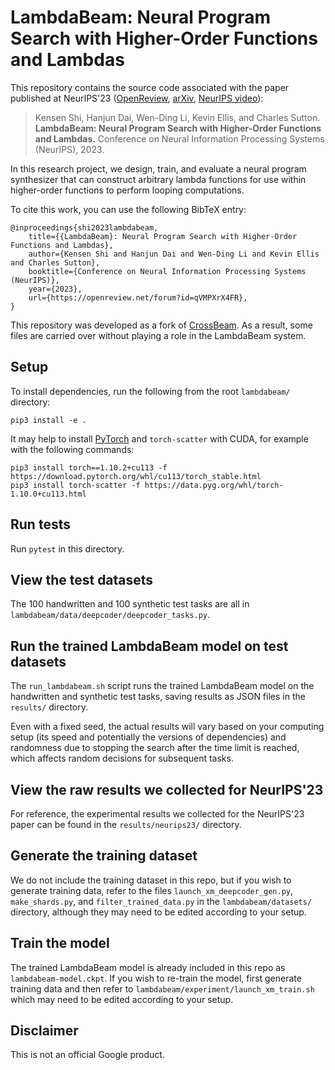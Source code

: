 # LambdaBeam: Neural Program Search with Higher-Order Functions and Lambdas

This repository contains the source code associated with the paper published at
NeurIPS'23 ([OpenReview](https://openreview.net/forum?id=qVMPXrX4FR),
[arXiv](https://arxiv.org/abs/2306.02049), [NeurIPS
video](https://neurips.cc/virtual/2023/poster/70355)):

> Kensen Shi, Hanjun Dai, Wen-Ding Li, Kevin Ellis, and Charles Sutton.
> **LambdaBeam: Neural Program Search with Higher-Order Functions and Lambdas.**
> Conference on Neural Information Processing Systems (NeurIPS), 2023.

In this research project, we design, train, and evaluate a neural program
synthesizer that can construct arbitrary lambda functions for use within
higher-order functions to perform looping computations.

To cite this work, you can use the following BibTeX entry:
```
@inproceedings{shi2023lambdabeam,
    title={{LambdaBeam}: Neural Program Search with Higher-Order Functions and Lambdas},
    author={Kensen Shi and Hanjun Dai and Wen-Ding Li and Kevin Ellis and Charles Sutton},
    booktitle={Conference on Neural Information Processing Systems (NeurIPS)},
    year={2023},
    url={https://openreview.net/forum?id=qVMPXrX4FR},
}
```

This repository was developed as a fork of
[CrossBeam](https://github.com/google-research/crossbeam). As a result, some
files are carried over without playing a role in the LambdaBeam system.

## Setup

To install dependencies, run the following from the root `lambdabeam/`
directory:

```
pip3 install -e .
```

It may help to install [PyTorch](https://pytorch.org/get-started/locally/) and
`torch-scatter` with CUDA, for example with the following commands:

```
pip3 install torch==1.10.2+cu113 -f https://download.pytorch.org/whl/cu113/torch_stable.html
pip3 install torch-scatter -f https://data.pyg.org/whl/torch-1.10.0+cu113.html
```

## Run tests

Run `pytest` in this directory.

## View the test datasets

The 100 handwritten and 100 synthetic test tasks are all in
`lambdabeam/data/deepcoder/deepcoder_tasks.py`.

## Run the trained LambdaBeam model on test datasets

The `run_lambdabeam.sh` script runs the trained LambdaBeam model on the
handwritten and synthetic test tasks, saving results as JSON files in the
`results/` directory.

Even with a fixed seed, the actual results will vary based on your computing
setup (its speed and potentially the versions of dependencies) and randomness
due to stopping the search after the time limit is reached, which affects
random decisions for subsequent tasks.

## View the raw results we collected for NeurIPS'23

For reference, the experimental results we collected for the NeurIPS'23 paper
can be found in the `results/neurips23/` directory.

## Generate the training dataset

We do not include the training dataset in this repo, but if you wish to
generate training data, refer to the files `launch_xm_deepcoder_gen.py`,
`make_shards.py`, and `filter_trained_data.py` in the `lambdabeam/datasets/`
directory, although they may need to be edited according to your setup.

## Train the model

The trained LambdaBeam model is already included in this repo as
`lambdabeam-model.ckpt`. If you wish to re-train the model, first generate
training data and then refer to `lambdabeam/experiment/launch_xm_train.sh`
which may need to be edited according to your setup.

## Disclaimer

This is not an official Google product.
